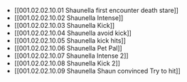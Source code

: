 - [[001.02.02.10.01 Shaunella first encounter death stare]]
- [[001.02.02.10.02 Shaunella Intense]]
- [[001.02.02.10.03 Shaunella Kick]]
- [[001.02.02.10.04 Shaunella avoid kick]]
- [[001.02.02.10.05 Shaunella kick hits]]
- [[001.02.02.10.06 Shaunella Pet Pal]]
- [[001.02.02.10.07 Shaunella Intense 2]]
- [[001.02.02.10.08 Shaunella Kick 2]]
- [[001.02.02.10.09 Shaunella Shaun convinced Try to hit]]